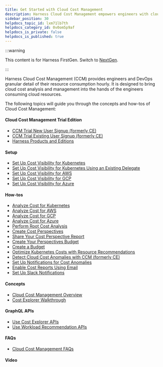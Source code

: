 ```yaml
---
title: Get Started with Cloud Cost Management
description: Harness Cloud Cost Management empowers engineers with cloud cost visibility of their apps, microservices, and clusters.
sidebar_position: 30
helpdocs_topic_id: lxm71lb7th
helpdocs_category_id: 0v0om5p9af
helpdocs_is_private: false
helpdocs_is_published: true
---
```


:::warning

This content is for Harness FirstGen. Switch to [NextGen](../../cloud-cost-management/get-started/key-concepts.md).

:::

Harness Cloud Cost Management (CCM) provides engineers and DevOps granular detail of their resource consumption hourly. It is designed to bring cloud cost analysis and management into the hands of the engineers consuming cloud resources.

The following topics will guide you through the concepts and how-tos of Cloud Cost Management:

#### Cloud Cost Management Trial Edition

- [CCM Trial New User Signup (formerly CE)](../cloud-cost-management/new-to-ccm-get-started-with-a-trial/setup-ce-harness-editions.md)
- [CCM Trial Existing User Signup (formerly CE)](../cloud-cost-management/new-to-ccm-get-started-with-a-trial/ce-trial-existing-user-signup.md)
- [Harness Products and Editions](harness-editions.md)

#### Setup

- [Set Up Cost Visibility for Kubernetes](../cloud-cost-management/setup-cost-visibility/enable-ce-by-adding-a-delegate.md)
- [Set Up Cost Visibility for Kubernetes Using an Existing Delegate](../cloud-cost-management/setup-cost-visibility/enable-continuous-efficiency-for-kubernetes.md)
- [Set Up Cost Visibility for AWS](../cloud-cost-management/setup-cost-visibility/enable-continuous-efficiency-for-aws.md)
- [Set Up Cost Visibility for GCP](../cloud-cost-management/setup-cost-visibility/enable-cloud-efficiency-for-google-cloud-platform-gcp.md)
- [Set Up Cost Visibility for Azure](../cloud-cost-management/setup-cost-visibility/set-up-cost-visibility-for-azure.md)

#### How-tos

- [Analyze Cost for Kubernetes](../cloud-cost-management/root-cost-analysis/analyze-cost-trends-across-clusters.md)
- [Analyze Cost for AWS](../cloud-cost-management/root-cost-analysis/analyze-cost-trends-for-aws.md)
- [Analyze Cost for GCP](../cloud-cost-management/root-cost-analysis/analyze-cost-for-gcp.md)
- [Analyze Cost for Azure](../cloud-cost-management/root-cost-analysis/analyze-cost-for-azure.md)
- [Perform Root Cost Analysis](../cloud-cost-management/root-cost-analysis/perform-root-cause-analysis.md)
- [Create Cost Perspectives](../cloud-cost-management/ccm-perspectives/perspectives.md)
- [Share Your Cost Perspective Report](../cloud-cost-management/ccm-perspectives/share-report-in-cost-perspectives.md)
- [Create Your Perspectives Budget](../cloud-cost-management/ccm-perspectives/create-your-perspectives-budget.md)
- [Create a Budget](../cloud-cost-management/ccm-budgets/create-a-budget.md)
- [Optimize Kubernetes Costs with Resource Recommendations](../cloud-cost-management/ccm-recommendations/recommendations.md)
- [Detect Cloud Cost Anomalies with CCM (formerly CE)](../cloud-cost-management/ccm-anomaly-detection/detect-cost-anomalies-with-ce.md)
- [Set Up Notifications for Cost Anomalies](../cloud-cost-management/ccm-anomaly-detection/set-up-notifications-for-cost-anomalies.md)
- [Enable Cost Reports Using Email](../cloud-cost-management/cost-report/set-communications.md)
- [Set Up Slack Notifications](../cloud-cost-management/cost-report/set-up-slack-notifications.md)

#### Concepts

- [Cloud Cost Management Overview](../../cloud-cost-management/get-started/overview.md)
- [Cost Explorer Walkthrough](../cloud-cost-management/concepts-ccm/a-cost-explorer-walkthrough.md)

#### GraphQL APIs

- [Use Cost Explorer APIs](../cloud-cost-management/cost-explorer-apis/ce-cost-explorer-apis.md)
- [Use Workload Recommendation APIs](../cloud-cost-management/cost-explorer-apis/workload-recommendations-api.md)

#### FAQs

- [Cloud Cost Management FAQs](../firstgen-fa-qs/cloud-cost-management-faqs.md)

#### Video

<DocVideo src="https://www.youtube.com/embed/xnbTUNet5gw" />
